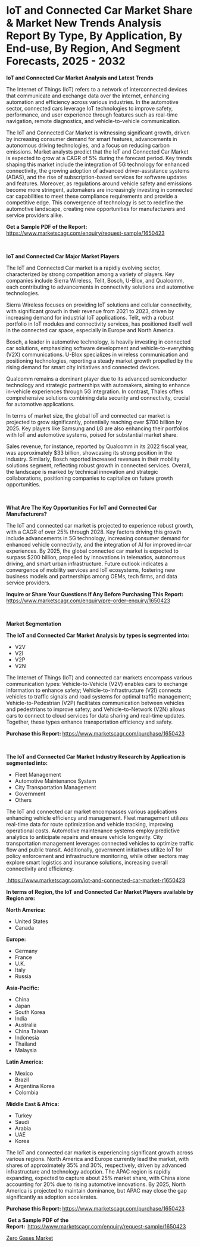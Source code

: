 <p><h1>IoT and Connected Car Market Share & Market New Trends Analysis Report By Type, By Application, By End-use, By Region, And Segment Forecasts, 2025 - 2032</h1></p><p><strong>IoT and Connected Car Market Analysis and Latest Trends</strong></p>
<p><p>The Internet of Things (IoT) refers to a network of interconnected devices that communicate and exchange data over the internet, enhancing automation and efficiency across various industries. In the automotive sector, connected cars leverage IoT technologies to improve safety, performance, and user experience through features such as real-time navigation, remote diagnostics, and vehicle-to-vehicle communication. </p><p>The IoT and Connected Car Market is witnessing significant growth, driven by increasing consumer demand for smart features, advancements in autonomous driving technologies, and a focus on reducing carbon emissions. Market analysts predict that the IoT and Connected Car Market is expected to grow at a CAGR of 5% during the forecast period. Key trends shaping this market include the integration of 5G technology for enhanced connectivity, the growing adoption of advanced driver-assistance systems (ADAS), and the rise of subscription-based services for software updates and features. Moreover, as regulations around vehicle safety and emissions become more stringent, automakers are increasingly investing in connected car capabilities to meet these compliance requirements and provide a competitive edge. This convergence of technology is set to redefine the automotive landscape, creating new opportunities for manufacturers and service providers alike.</p></p>
<p><strong>Get a Sample PDF of the Report:&nbsp;</strong> <a href="https://www.marketscagr.com/enquiry/request-sample/1650423?utm_campaign=3068&utm_medium=2&utm_source=Github&utm_content=ia&utm_term=23032025&utm_id=iot-and-connected-car">https://www.marketscagr.com/enquiry/request-sample/1650423</a></p>
<p>&nbsp;</p>
<p><strong>IoT and Connected Car Major Market Players</strong></p>
<p><p>The IoT and Connected Car market is a rapidly evolving sector, characterized by strong competition among a variety of players. Key companies include Sierra Wireless, Telit, Bosch, U-Blox, and Qualcomm, each contributing to advancements in connectivity solutions and automotive technologies.</p><p>Sierra Wireless focuses on providing IoT solutions and cellular connectivity, with significant growth in their revenue from 2021 to 2023, driven by increasing demand for industrial IoT applications. Telit, with a robust portfolio in IoT modules and connectivity services, has positioned itself well in the connected car space, especially in Europe and North America.</p><p>Bosch, a leader in automotive technology, is heavily investing in connected car solutions, emphasizing software development and vehicle-to-everything (V2X) communications. U-Blox specializes in wireless communication and positioning technologies, reporting a steady market growth propelled by the rising demand for smart city initiatives and connected devices.</p><p>Qualcomm remains a dominant player due to its advanced semiconductor technology and strategic partnerships with automakers, aiming to enhance in-vehicle experiences through 5G integration. In contrast, Thales offers comprehensive solutions combining data security and connectivity, crucial for automotive applications.</p><p>In terms of market size, the global IoT and connected car market is projected to grow significantly, potentially reaching over $700 billion by 2025. Key players like Samsung and LG are also enhancing their portfolios with IoT and automotive systems, poised for substantial market share.</p><p>Sales revenue, for instance, reported by Qualcomm in its 2022 fiscal year, was approximately $33 billion, showcasing its strong position in the industry. Similarly, Bosch reported increased revenues in their mobility solutions segment, reflecting robust growth in connected services. Overall, the landscape is marked by technical innovation and strategic collaborations, positioning companies to capitalize on future growth opportunities.</p></p>
<p>&nbsp;</p>
<p><strong>What Are The Key Opportunities For IoT and Connected Car Manufacturers?</strong></p>
<p><p>The IoT and connected car market is projected to experience robust growth, with a CAGR of over 25% through 2028. Key factors driving this growth include advancements in 5G technology, increasing consumer demand for enhanced vehicle connectivity, and the integration of AI for improved in-car experiences. By 2025, the global connected car market is expected to surpass $200 billion, propelled by innovations in telematics, autonomous driving, and smart urban infrastructure. Future outlook indicates a convergence of mobility services and IoT ecosystems, fostering new business models and partnerships among OEMs, tech firms, and data service providers.</p></p>
<p><strong>Inquire or Share Your Questions If Any Before Purchasing This Report:</strong> <a href="https://www.marketscagr.com/enquiry/pre-order-enquiry/1650423?utm_campaign=3068&utm_medium=2&utm_source=Github&utm_content=ia&utm_term=23032025&utm_id=iot-and-connected-car">https://www.marketscagr.com/enquiry/pre-order-enquiry/1650423</a></p>
<p>&nbsp;</p>
<p><strong>Market Segmentation</strong></p>
<p><strong>The IoT and Connected Car Market Analysis by types is segmented into:</strong></p>
<p><ul><li>V2V</li><li>V2I</li><li>V2P</li><li>V2N</li></ul></p>
<p><p>The Internet of Things (IoT) and connected car markets encompass various communication types: Vehicle-to-Vehicle (V2V) enables cars to exchange information to enhance safety; Vehicle-to-Infrastructure (V2I) connects vehicles to traffic signals and road systems for optimal traffic management; Vehicle-to-Pedestrian (V2P) facilitates communication between vehicles and pedestrians to improve safety; and Vehicle-to-Network (V2N) allows cars to connect to cloud services for data sharing and real-time updates. Together, these types enhance transportation efficiency and safety.</p></p>
<p><strong>Purchase this Report:&nbsp;</strong><a href="https://www.marketscagr.com/purchase/1650423?utm_campaign=3068&utm_medium=2&utm_source=Github&utm_content=ia&utm_term=23032025&utm_id=iot-and-connected-car">https://www.marketscagr.com/purchase/1650423</a></p>
<p>&nbsp;</p>
<p><strong>The IoT and Connected Car Market Industry Research by Application is segmented into:</strong></p>
<p><ul><li>Fleet Management</li><li>Automotive Maintenance System</li><li>City Transportation Management</li><li>Government</li><li>Others</li></ul></p>
<p><p>The IoT and connected car market encompasses various applications enhancing vehicle efficiency and management. Fleet management utilizes real-time data for route optimization and vehicle tracking, improving operational costs. Automotive maintenance systems employ predictive analytics to anticipate repairs and ensure vehicle longevity. City transportation management leverages connected vehicles to optimize traffic flow and public transit. Additionally, government initiatives utilize IoT for policy enforcement and infrastructure monitoring, while other sectors may explore smart logistics and insurance solutions, increasing overall connectivity and efficiency.</p></p>
<p><a href="https://www.marketscagr.com/iot-and-connected-car-market-r1650423?utm_campaign=3068&utm_medium=2&utm_source=Github&utm_content=ia&utm_term=23032025&utm_id=iot-and-connected-car">&nbsp;https://www.marketscagr.com/iot-and-connected-car-market-r1650423</a></p>
<p><strong>In terms of Region, the IoT and Connected Car Market Players available by Region are:</strong></p>
<p>
    <p> <strong> North America: </strong>
        <ul>
            <li>United States</li>
            <li>Canada</li>
        </ul>
        </p> 
    <p> <strong> Europe: </strong>
        <ul>
            <li>Germany</li>
            <li>France</li>
            <li>U.K.</li>
            <li>Italy</li>
            <li>Russia</li>
        </ul>
        </p> 
    <p> <strong> Asia-Pacific: </strong>
        <ul>
            <li>China</li>
            <li>Japan</li>
            <li>South Korea</li>
            <li>India</li>
            <li>Australia</li>
            <li>China Taiwan</li>
            <li>Indonesia</li>
            <li>Thailand</li>
            <li>Malaysia</li>
        </ul>
        </p> 
    <p> <strong> Latin America: </strong>
        <ul>
            <li>Mexico</li>
            <li>Brazil</li>
            <li>Argentina Korea</li>
            <li>Colombia</li>
        </ul>
        </p> 
    <p> <strong> Middle East & Africa: </strong>
        <ul>
            <li>Turkey</li>
            <li>Saudi</li>
            <li>Arabia</li>
            <li>UAE</li>
            <li>Korea</li>
        </ul>
    </p>
    </p>
<p><p>The IoT and connected car market is experiencing significant growth across various regions. North America and Europe currently lead the market, with shares of approximately 35% and 30%, respectively, driven by advanced infrastructure and technology adoption. The APAC region is rapidly expanding, expected to capture about 25% market share, with China alone accounting for 20% due to rising automotive innovations. By 2025, North America is projected to maintain dominance, but APAC may close the gap significantly as adoption accelerates.</p></p>
<p><strong>Purchase this Report: </strong><a href="https://www.marketscagr.com/purchase/1650423?utm_campaign=3068&utm_medium=2&utm_source=Github&utm_content=ia&utm_term=23032025&utm_id=iot-and-connected-car">https://www.marketscagr.com/purchase/1650423</a></p>
<p>&nbsp;<strong>Get a Sample PDF of the Report:&nbsp;&nbsp;</strong><a href="https://www.marketscagr.com/enquiry/request-sample/1650423?utm_campaign=3068&utm_medium=2&utm_source=Github&utm_content=ia&utm_term=23032025&utm_id=iot-and-connected-car">https://www.marketscagr.com/enquiry/request-sample/1650423</a></p>
<p><strong></strong></p>
<p><p><a href="https://github.com/miottaredlin79/Market-Research-Report-List-1/blob/main/zero-gases-market.md?utm_campaign=3068&utm_medium=2&utm_source=Github&utm_content=ia&utm_term=23032025&utm_id=iot-and-connected-car">Zero Gases Market</a></p></p>